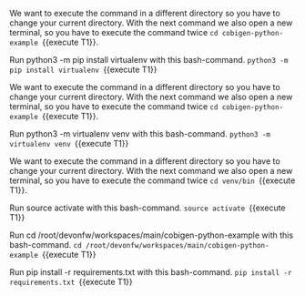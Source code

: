 


We want to execute the command in a different directory so you have to change your current directory.
With the next command we also open a new terminal, so you have to execute the command twice 
`cd cobigen-python-example `{{execute T1}}. 

Run python3 -m pip install virtualenv with this bash-command.
`python3 -m pip install virtualenv `{{execute T1}} 






We want to execute the command in a different directory so you have to change your current directory.
With the next command we also open a new terminal, so you have to execute the command twice 
`cd cobigen-python-example `{{execute T1}}. 

Run python3 -m virtualenv venv with this bash-command.
`python3 -m virtualenv venv `{{execute T1}} 






We want to execute the command in a different directory so you have to change your current directory.
With the next command we also open a new terminal, so you have to execute the command twice 
`cd venv/bin `{{execute T1}}. 

Run source activate with this bash-command.
`source activate `{{execute T1}} 








Run cd /root/devonfw/workspaces/main/cobigen-python-example with this bash-command.
`cd /root/devonfw/workspaces/main/cobigen-python-example `{{execute T1}} 








Run pip install -r requirements.txt with this bash-command.
`pip install -r requirements.txt `{{execute T1}} 



